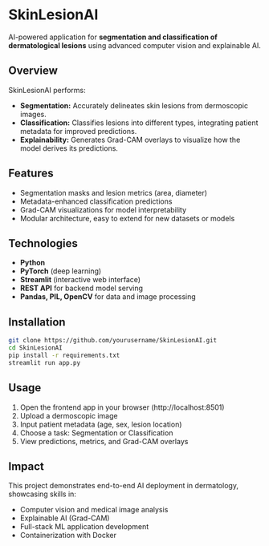 # SkinLesionAI

AI-powered application for **segmentation and classification of dermatological lesions** using advanced computer vision and explainable AI.

## Overview
SkinLesionAI performs:
- **Segmentation:** Accurately delineates skin lesions from dermoscopic images.
- **Classification:** Classifies lesions into different types, integrating patient metadata for improved predictions.
- **Explainability:** Generates Grad-CAM overlays to visualize how the model derives its predictions.

## Features
- Segmentation masks and lesion metrics (area, diameter)
- Metadata-enhanced classification predictions
- Grad-CAM visualizations for model interpretability
- Modular architecture, easy to extend for new datasets or models

## Technologies
- **Python**  
- **PyTorch** (deep learning)  
- **Streamlit** (interactive web interface)  
- **REST API** for backend model serving  
- **Pandas, PIL, OpenCV** for data and image processing

## Installation
```bash
git clone https://github.com/yourusername/SkinLesionAI.git
cd SkinLesionAI
pip install -r requirements.txt
streamlit run app.py
```

## Usage
1. Open the frontend app in your browser (http://localhost:8501)
2. Upload a dermoscopic image
3. Input patient metadata (age, sex, lesion location)
4. Choose a task: Segmentation or Classification
5. View predictions, metrics, and Grad-CAM overlays

## Impact
This project demonstrates end-to-end AI deployment in dermatology, showcasing skills in:
- Computer vision and medical image analysis
- Explainable AI (Grad-CAM)
- Full-stack ML application development
- Containerization with Docker